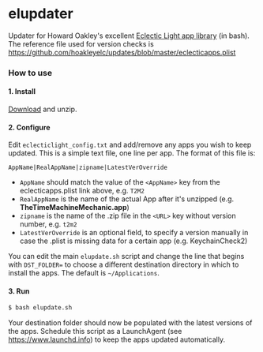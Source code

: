# elupdater

Updater for Howard Oakley's excellent [Eclectic Light app library](https://eclecticlight.co/updates-sierra-and-high-sierra/) (in bash). The reference file used for version checks is https://github.com/hoakleyelc/updates/blob/master/eclecticapps.plist

### How to use

#### 1. Install

[Download](https://github.com/luckman212/elupdater/archive/master.zip) and unzip.

#### 2. Configure

Edit `eclecticlight_config.txt` and add/remove any apps you wish to keep updated. This is a simple text file, one line per app. The format of this file is:
```
AppName|RealAppName|zipname|LatestVerOverride
```

- `AppName` should match the value of the `<AppName>` key from the eclecticapps.plist link above, e.g. `T2M2`
- `RealAppName` is the name of the actual App after it's unzipped (e.g. **TheTimeMachineMechanic.app**)
- `zipname` is the name of the .zip file in the `<URL>` key without version number, e.g. `t2m2`
- `LatestVerOverride` is an optional field, to specify a version manually in case the .plist is missing data for a certain app (e.g. KeychainCheck2)

You can edit the main `elupdate.sh` script and change the line that begins with `DST_FOLDER=` to choose a different destination directory in which to install the apps. The default is `~/Applications`.

#### 3. Run

```bash
$ bash elupdate.sh
```
Your destination folder should now be populated with the latest versions of the apps. Schedule this script as a LaunchAgent (see https://www.launchd.info) to keep the apps updated automatically.
